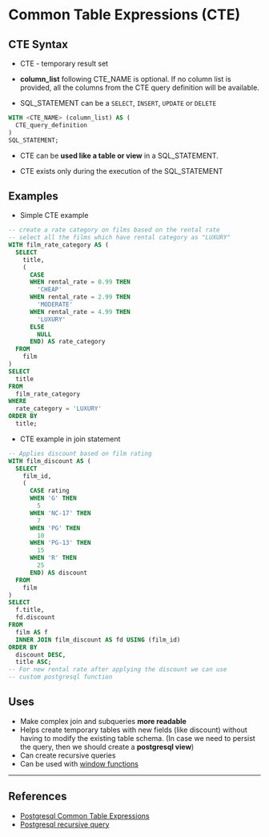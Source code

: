 # Common Table Expressions (CTE)

## CTE Syntax

* CTE - temporary result set

* **column_list** following CTE_NAME is optional. If no column list is provided, all the columns from the CTE query definition will be available.

* SQL_STATEMENT can be a `SELECT`, `INSERT`, `UPDATE` or `DELETE`

```SQL
WITH <CTE_NAME> (column_list) AS (
  CTE_query_definition
)
SQL_STATEMENT;
```

* CTE can be **used like a table or view** in a SQL_STATEMENT.

* CTE exists only during the execution of the SQL_STATEMENT

## Examples

* Simple CTE example

```SQL
-- create a rate category on films based on the rental rate
-- select all the films which have rental category as "LUXURY"
WITH film_rate_category AS (
  SELECT
    title,
    (
      CASE
      WHEN rental_rate = 0.99 THEN
        'CHEAP'
      WHEN rental_rate = 2.99 THEN
        'MODERATE'
      WHEN rental_rate = 4.99 THEN
        'LUXURY'
      ELSE
        NULL
      END) AS rate_category
  FROM
    film
)
SELECT
  title
FROM
  film_rate_category
WHERE
  rate_category = 'LUXURY'
ORDER BY
  title;

```

* CTE example in join statement

```SQL
-- Applies discount based on film rating
WITH film_discount AS (
  SELECT
    film_id,
    (
      CASE rating
      WHEN 'G' THEN
        5
      WHEN 'NC-17' THEN
        7
      WHEN 'PG' THEN
        10
      WHEN 'PG-13' THEN
        15
      WHEN 'R' THEN
        25
      END) AS discount
  FROM
    film
)
SELECT
  f.title,
  fd.discount
FROM
  film AS f
  INNER JOIN film_discount AS fd USING (film_id)
ORDER BY
  discount DESC,
  title ASC;
-- For new rental rate after applying the discount we can use
-- custom postgresql function
```

## Uses

* Make complex join and subqueries **more readable**
* Helps create temporary tables with new fields (like discount) without having to modify the existing table schema. (In case we need to persist the query, then we should create a **postgresql view**)
* Can create recursive queries
* Can be used with [window functions](http://www.postgresqltutorial.com/postgresql-window-function/)

---

## References

* [Postgresql Common Table Expressions](http://www.postgresqltutorial.com/postgresql-cte/)
* [Postgresql recursive query](http://www.postgresqltutorial.com/postgresql-recursive-query/)
